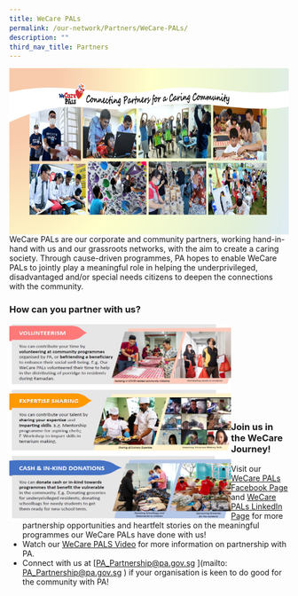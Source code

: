```yaml
---
title: WeCare PALs
permalink: /our-network/Partners/WeCare-PALs/
description: ""
third_nav_title: Partners
---
```

<img style="height:300px;width:550px"  align="left" src="/images/Our%20Network/Partners/Facebook%20Banner%20(Final)%2027%20April.jpg"><br><br><br><br><br><br><br><br><br>

WeCare PALs are our corporate and community partners, working hand-in-hand with us and our grassroots networks, with the aim to create a caring society. Through cause-driven programmes, PA hopes to enable WeCare PALs to jointly play a meaningful role in helping the underprivileged, disadvantaged and/or special needs citizens to deepen the connections with the community.

### How can you partner with us?


<img style="height:350px;width:400px"  align="left" src="/images/Our%20Network/Partners/We%20care%20PALS.png"><br><br><br><br><br><br><br><br><br>
### Join us in the WeCare Journey!


* Visit our [WeCare PALs Facebook Page](https://www.facebook.com/login/?next=https%3A%2F%2Fwww.facebook.com%2FWeCarePALs) and [WeCare PALs LinkedIn Page](https://www.linkedin.com/company/wecarepals/)  for more partnership opportunities and heartfelt stories on the meaningful programmes our WeCare PALs have done with us!
* Watch our [WeCare PALS Video](https://www.youtube.com/watch?v=yJkPFgliSBA) for more information on partnership with PA.
* Connect with us at [PA_Partnership@pa.gov.sg ](mailto: PA_Partnership@pa.gov.sg ) if your organisation is keen to do good for the community with PA!